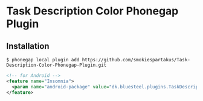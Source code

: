 # Task Description Color Phonegap Plugin


## Installation
```
$ phonegap local plugin add https://github.com/smokiespartakus/Task-Description-Color-Phonegap-Plugin.git
```

```xml
<!-- for Android -->
<feature name="Insomnia">
  <param name="android-package" value="dk.bluesteel.plugins.TaskDescriptionColor" />
</feature>
```
